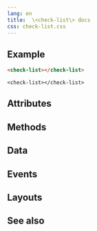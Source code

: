 ```yaml
---
lang: en
title:  \<check-list\> docs
css: check-list.css
---
```


<main>

<section id=example>

## Example


```html
<check-list></check-list>
```

```{=html}
<check-list></check-list>
```



</section>

<section id=attributes>

## Attributes

</section>

<section id=methods>

## Methods

</section>

<section id=data>

## Data

</section>

<section id=events>

## Events

</section>

<section id=layouts>

## Layouts

</section>

<section id=see-also>

## See also

</main>


<script type="module">
import {CheckList} from './CheckList.js'

window.checkList = document.querySelector('check-list')
</script>

